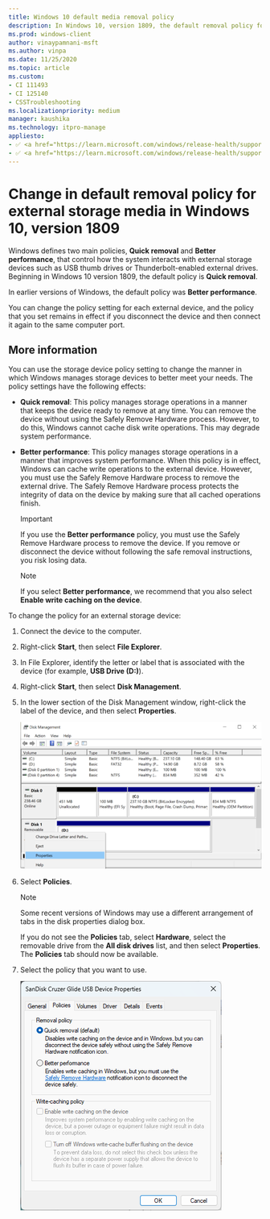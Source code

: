 ```yaml
---
title: Windows 10 default media removal policy
description: In Windows 10, version 1809, the default removal policy for external storage media changed from Better performance to Quick removal.
ms.prod: windows-client
author: vinaypamnani-msft
ms.author: vinpa
ms.date: 11/25/2020
ms.topic: article
ms.custom:
- CI 111493
- CI 125140
- CSSTroubleshooting
ms.localizationpriority: medium
manager: kaushika
ms.technology: itpro-manage
appliesto:
- ✅ <a href="https://learn.microsoft.com/windows/release-health/supported-versions-windows-client" target="_blank">Windows 11</a>
- ✅ <a href="https://learn.microsoft.com/windows/release-health/supported-versions-windows-client" target="_blank">Windows 10</a>
---
```


# Change in default removal policy for external storage media in Windows 10, version 1809

Windows defines two main policies, **Quick removal** and **Better performance**, that control how the system interacts with external storage devices such as USB thumb drives or Thunderbolt-enabled external drives. Beginning in Windows 10 version 1809, the default policy is **Quick removal**.

In earlier versions of Windows, the default policy was **Better performance**.

You can change the policy setting for each external device, and the policy that you set remains in effect if you disconnect the device and then connect it again to the same computer port.

## More information

You can use the storage device policy setting to change the manner in which Windows manages storage devices to better meet your needs. The policy settings have the following effects:

* **Quick removal**: This policy manages storage operations in a manner that keeps the device ready to remove at any time. You can remove the device without using the Safely Remove Hardware process. However, to do this, Windows cannot cache disk write operations. This may degrade system performance.
* **Better performance**: This policy manages storage operations in a manner that improves system performance. When this policy is in effect, Windows can cache write operations to the external device. However, you must use the Safely Remove Hardware process to remove the external drive. The Safely Remove Hardware process protects the integrity of data on the device by making sure that all cached operations finish.
   > [!IMPORTANT]  
   > If you use the **Better performance** policy, you must use the Safely Remove Hardware process to remove the device. If you remove or disconnect the device without following the safe removal instructions, you risk losing data.

   > [!NOTE]  
   > If you select **Better performance**, we recommend that you also select **Enable write caching on the device**.

To change the policy for an external storage device:

1. Connect the device to the computer.
1. Right-click **Start**, then select **File Explorer**.
1. In File Explorer, identify the letter or label that is associated with the device (for example, **USB Drive (D:)**).
1. Right-click **Start**, then select **Disk Management**.
1. In the lower section of the Disk Management window, right-click the label of the device, and then select **Properties**.
  
   ![In Disk Management, right-click the device and click Properties.](./images/change-def-rem-policy-1.png)
  
1. Select **Policies**.
  
   > [!NOTE]  
   > Some recent versions of Windows may use a different arrangement of tabs in the disk properties dialog box.  
   >  
   > If you do not see the **Policies** tab, select **Hardware**, select the removable drive from the **All disk drives** list, and then select **Properties**. The **Policies** tab should now be available.
  
1. Select the policy that you want to use.
  
   ![Policy options for disk management.](./images/change-def-rem-policy-2.png)
